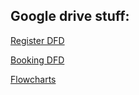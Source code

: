 Google drive stuff:
-------------------
[Register DFD](https://docs.google.com/drawings/d/1KqJ3RvaYY3GfRoguE-mE4U85R0OElkcKrQqPOS-MdvI/edit?usp=sharing)

[Booking DFD](https://docs.google.com/drawings/d/1sTZHIz24Y0cgbD1fSNNieH_S20EwaVz4lpum-K1EUzQ/edit?usp=sharing)

[Flowcharts](https://github.com/Taiiwo/College/blob/master/documents/Unit%206/A2/Unit%206%20-%20Task%202%20-%20Flowcharts.md)

